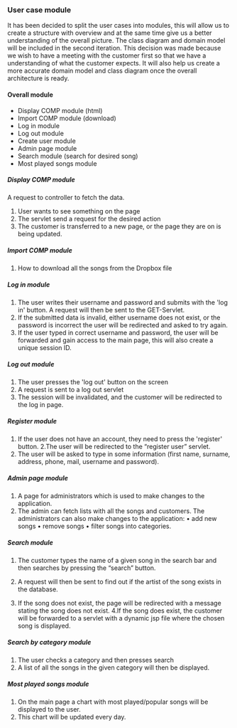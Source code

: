 ### User case module 

It has been decided to split the user cases into modules, this will allow us to create a structure with overview and at the same time give us a better understanding of the overall picture.
The class diagram and domain model will be included in the second iteration. This decision was made because we wish to have a meeting with the customer first so that we have a understanding of what the customer expects. It will also help us create a more accurate domain model and class diagram once the overall architecture is ready.

 #### Overall module
 * Display COMP module (html) 
 * Import COMP module (download) 
 * Log in module 
 * Log out module
 * Create user module 
 * Admin page module 
 * Search module (search for desired song) 
 * Most played songs module 

 ##### Display COMP module 
 A request to controller to fetch the data. 
 1. User wants to see something on the page 
 2. The servlet send a request for the desired action 
 3. The customer is transferred to a new page, or the page they are on is being updated. 

 ##### Import COMP module 
 1. How to download all the songs from the Dropbox file 

 ##### Log in module 
 1. The user writes their username and password and submits with the 'log in' button. A request will then be sent to the GET-Servlet. 
 2. If the submitted data is invalid, either username does not exist, or the password is incorrect the user will be redirected and asked to try again.
 3. If the user typed in correct username and password, the user will be forwarded and gain access to the main page, this will also create a unique session ID.

 ##### Log out module 
 1. The user presses the 'log out' button on the screen 
 2. A request is sent to a log out servlet 
 3. The session will be invalidated, and the customer will be redirected to the log in page. 

 ##### Register module 
 1. If the user does not have an account, they need to press the 'register' button. 
 2.The user will be redirected to the “register user” servlet. 
 3. The user will be asked to type in some information (first name, surname, address, phone, mail, username and password). 

 ##### Admin page module 
 1. A page for administrators which is used to make changes to the application.
 2. The admin can fetch lists with all the songs and customers. The administrators can also make changes to the application:
 •	add new songs
 •	remove songs
 •	filter songs into categories.

 ##### Search module 
 1.	The customer types the name of a given song in the search bar and then searches by pressing the “search” button.

 2.	A request will then be sent to find out if the artist of the song exists in the database.
 3.    If the song does not exist, the page will be redirected with a message stating the song does not exist.
 4.If the song does exist, the customer will be forwarded to a servlet with a dynamic jsp file where the chosen song is displayed. 

 ##### Search by category module 
 1.	The user checks a category and then presses search
 2.	A list of all the songs in the given category will then be displayed.


 ##### Most played songs module 
 1. On the main page a chart with most played/popular songs will be displayed to the user. 
 2. This chart will be updated every day.
